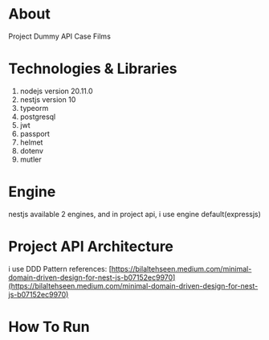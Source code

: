 # About
Project Dummy API Case Films

# Technologies & Libraries
1. nodejs version 20.11.0
2. nestjs version 10
3. typeorm
4. postgresql
5. jwt
6. passport
7. helmet
8. dotenv
9. mutler

# Engine
nestjs available 2 engines, and in project api, i use engine default(expressjs)

# Project API Architecture
i use DDD Pattern
references: [https://bilaltehseen.medium.com/minimal-domain-driven-design-for-nest-js-b07152ec9970](https://bilaltehseen.medium.com/minimal-domain-driven-design-for-nest-js-b07152ec9970)

# How To Run

